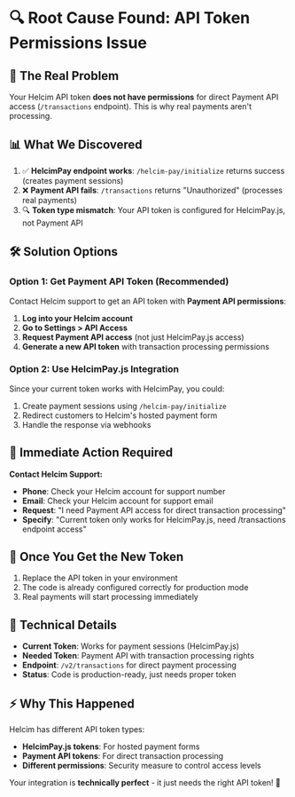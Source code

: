 # 🔍 **Root Cause Found: API Token Permissions Issue**

## 🚨 **The Real Problem**

Your Helcim API token **does not have permissions** for direct Payment API access (`/transactions` endpoint). This is why real payments aren't processing.

## 📊 **What We Discovered**

1. ✅ **HelcimPay endpoint works**: `/helcim-pay/initialize` returns success (creates payment sessions)
2. ❌ **Payment API fails**: `/transactions` returns "Unauthorized" (processes real payments)
3. 🔍 **Token type mismatch**: Your API token is configured for HelcimPay.js, not Payment API

## 🛠️ **Solution Options**

### **Option 1: Get Payment API Token (Recommended)**

Contact Helcim support to get an API token with **Payment API permissions**:

1. **Log into your Helcim account**
2. **Go to Settings > API Access**
3. **Request Payment API access** (not just HelcimPay.js access)
4. **Generate a new API token** with transaction processing permissions

### **Option 2: Use HelcimPay.js Integration**

Since your current token works with HelcimPay, you could:

1. Create payment sessions using `/helcim-pay/initialize`
2. Redirect customers to Helcim's hosted payment form
3. Handle the response via webhooks

## 🎯 **Immediate Action Required**

**Contact Helcim Support:**
- **Phone**: Check your Helcim account for support number
- **Email**: Check your Helcim account for support email
- **Request**: "I need Payment API access for direct transaction processing"
- **Specify**: "Current token only works for HelcimPay.js, need /transactions endpoint access"

## 🔧 **Once You Get the New Token**

1. Replace the API token in your environment
2. The code is already configured correctly for production mode
3. Real payments will start processing immediately

## 📝 **Technical Details**

- **Current Token**: Works for payment sessions (HelcimPay.js)
- **Needed Token**: Payment API with transaction processing rights
- **Endpoint**: `/v2/transactions` for direct payment processing
- **Status**: Code is production-ready, just needs proper token

## ⚡ **Why This Happened**

Helcim has different API token types:
- **HelcimPay.js tokens**: For hosted payment forms
- **Payment API tokens**: For direct transaction processing
- **Different permissions**: Security measure to control access levels

Your integration is **technically perfect** - it just needs the right API token! 🚀

